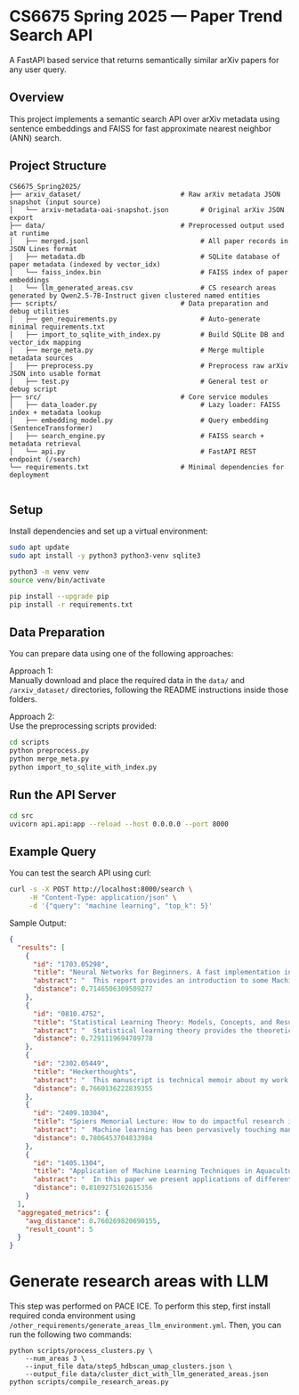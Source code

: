 # CS6675 Spring 2025 — Paper Trend Search API

A FastAPI based service that returns semantically similar arXiv papers for any user query.

## Overview

This project implements a semantic search API over arXiv metadata using sentence embeddings and FAISS for fast approximate nearest neighbor (ANN) search.

## Project Structure

```
CS6675_Spring2025/
├── arxiv_dataset/                         # Raw arXiv metadata JSON snapshot (input source)
│   └── arxiv-metadata-oai-snapshot.json        # Original arXiv JSON export
├── data/                                  # Preprocessed output used at runtime
│   ├── merged.jsonl                            # All paper records in JSON Lines format
│   ├── metadata.db                             # SQLite database of paper metadata (indexed by vector_idx)
│   └── faiss_index.bin                         # FAISS index of paper embeddings
|   └── llm_generated_areas.csv                 # CS research areas generated by Qwen2.5-7B-Instruct given clustered named entities
├── scripts/                               # Data preparation and debug utilities
│   ├── gen_requirements.py                     # Auto-generate minimal requirements.txt
│   ├── import_to_sqlite_with_index.py          # Build SQLite DB and vector_idx mapping
│   ├── merge_meta.py                           # Merge multiple metadata sources
│   ├── preprocess.py                           # Preprocess raw arXiv JSON into usable format
│   ├── test.py                                 # General test or debug script
├── src/                                   # Core service modules
│   ├── data_loader.py                          # Lazy loader: FAISS index + metadata lookup
│   ├── embedding_model.py                      # Query embedding (SentenceTransformer)
│   ├── search_engine.py                        # FAISS search + metadata retrieval
│   └── api.py                                  # FastAPI REST endpoint (/search)
└── requirements.txt                       # Minimal dependencies for deployment


```

## Setup

Install dependencies and set up a virtual environment:

```bash
sudo apt update
sudo apt install -y python3 python3-venv sqlite3

python3 -m venv venv
source venv/bin/activate

pip install --upgrade pip
pip install -r requirements.txt
```

## Data Preparation

You can prepare data using one of the following approaches:

Approach 1:  
Manually download and place the required data in the `data/` and `/arxiv_dataset/` directories, following the README instructions inside those folders.

Approach 2:  
Use the preprocessing scripts provided:

```bash
cd scripts
python preprocess.py
python merge_meta.py
python import_to_sqlite_with_index.py
```

## Run the API Server

```bash
cd src
uvicorn api.api:app --reload --host 0.0.0.0 --port 8000
```

## Example Query

You can test the search API using curl:

```bash
curl -s -X POST http://localhost:8000/search \
     -H "Content-Type: application/json" \
     -d '{"query": "machine learning", "top_k": 5}'
```

Sample Output:

```json
{
  "results": [
    {
      "id": "1703.05298",
      "title": "Neural Networks for Beginners. A fast implementation in Matlab, Torch,\n  TensorFlow",
      "abstract": "  This report provides an introduction to some Machine Learning tools within\nthe most common development environments. It mainly focuses on practical\nproblems, skipping any theoretical introduction. It is oriented to both\nstudents trying to approach Machine Learning and experts looking for new\nframeworks.\n",
      "distance": 0.7146506309509277
    },
    {
      "id": "0810.4752",
      "title": "Statistical Learning Theory: Models, Concepts, and Results",
      "abstract": "  Statistical learning theory provides the theoretical basis for many of\ntoday's machine learning algorithms. In this article we attempt to give a\ngentle, non-technical overview over the key ideas and insights of statistical\nlearning theory. We target at a broad audience, not necessarily machine\nlearning researchers. This paper can serve as a starting point for people who\nwant to get an overview on the field before diving into technical details.\n",
      "distance": 0.7291119694709778
    },
    {
      "id": "2302.05449",
      "title": "Heckerthoughts",
      "abstract": "  This manuscript is technical memoir about my work at Stanford and Microsoft\nResearch. Included are fundamental concepts central to machine learning and\nartificial intelligence, applications of these concepts, and stories behind\ntheir creation.\n",
      "distance": 0.7660136222839355
    },
    {
      "id": "2409.10304",
      "title": "Spiers Memorial Lecture: How to do impactful research in artificial\n  intelligence for chemistry and materials science",
      "abstract": "  Machine learning has been pervasively touching many fields of science.\nChemistry and materials science are no exception. While machine learning has\nbeen making a great impact, it is still not reaching its full potential or\nmaturity. In this perspective, we first outline current applications across a\ndiversity of problems in chemistry. Then, we discuss how machine learning\nresearchers view and approach problems in the field. Finally, we provide our\nconsiderations for maximizing impact when researching machine learning for\nchemistry.\n",
      "distance": 0.7806453704833984
    },
    {
      "id": "1405.1304",
      "title": "Application of Machine Learning Techniques in Aquaculture",
      "abstract": "  In this paper we present applications of different machine learning\nalgorithms in aquaculture. Machine learning algorithms learn models from\nhistorical data. In aquaculture historical data are obtained from farm\npractices, yields, and environmental data sources. Associations between these\ndifferent variables can be obtained by applying machine learning algorithms to\nhistorical data. In this paper we present applications of different machine\nlearning algorithms in aquaculture applications.\n",
      "distance": 0.8109275102615356
    }
  ],
  "aggregated_metrics": {
    "avg_distance": 0.760269820690155,
    "result_count": 5
  }
}
```

# Generate research areas with LLM
This step was performed on PACE ICE. To perform this step, first install required conda environment using `/other_requirements/generate_areas_llm_environment.yml`. Then, you can run the following two commands:
```
python scripts/process_clusters.py \
    --num_areas 3 \
    --input_file data/step5_hdbscan_umap_clusters.json \
    --output_file data/cluster_dict_with_llm_generated_areas.json
python scripts/compile_research_areas.py
```